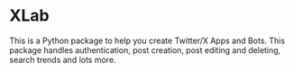 # XLab
This is a Python package to help you create Twitter/X Apps and Bots. This package handles authentication, post creation, post editing and deleting, search trends and lots more.
